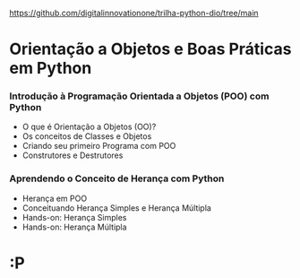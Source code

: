 <https://github.com/digitalinnovationone/trilha-python-dio/tree/main>

# Orientação a Objetos e Boas Práticas em Python

### Introdução à Programação Orientada a Objetos (POO) com Python
* O que é Orientação a Objetos (OO)?
* Os conceitos de Classes e Objetos
* Criando seu primeiro Programa com POO
* Construtores e Destrutores



### Aprendendo o Conceito de Herança com Python
* Herança em POO
* Conceituando Herança Simples e Herança Múltipla
* Hands-on: Herança Simples
* Hands-on: Herança Múltipla



# :P